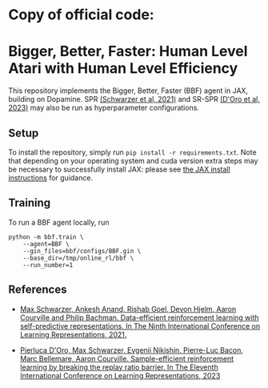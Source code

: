 # Copy of official code:
# Bigger, Better, Faster: Human Level Atari with Human Level Efficiency

This repository implements the Bigger, Better, Faster (BBF) agent in JAX, building
on Dopamine. SPR [(Schwarzer et al, 2021)](spr) and SR-SPR [(D'Oro et al, 2023)](sr-spr) may also be run as hyperparameter configurations.

## Setup
To install the repository, simply run `pip install -r requirements.txt`.
Note that depending on your operating system and cuda version extra steps may be necessary to
successfully install JAX: please see [the JAX install instructions](https://pypi.org/project/jax/) for guidance.


## Training
To run a BBF agent locally, run

```
python -m bbf.train \
    --agent=BBF \
    --gin_files=bbf/configs/BBF.gin \
    --base_dir=/tmp/online_rl/bbf \
    --run_number=1
```

## References
* [Max Schwarzer, Ankesh Anand, Rishab Goel, Devon Hjelm, Aaron Courville and Philip Bachman. Data-efficient reinforcement learning with self-predictive representations. In The Ninth International Conference on Learning Representations, 2021.][spr]

* [Pierluca D'Oro, Max Schwarzer, Evgenii Nikishin, Pierre-Luc Bacon, Marc Bellemare, Aaron Courville.  Sample-efficient reinforcement learning by breaking the replay ratio barrier. In The Eleventh International Conference on Learning Representations, 2023][sr-spr]


[spr]: https://openreview.net/forum?id=uCQfPZwRaUu
[sr-spr]: https://openreview.net/forum?id=OpC-9aBBVJe
